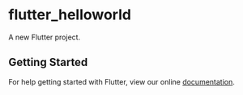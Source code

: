 # flutter_helloworld

A new Flutter project.

## Getting Started

For help getting started with Flutter, view our online
[documentation](https://flutter.io/).
